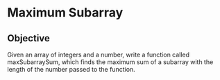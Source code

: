 # Maximum Subarray


## Objective


Given an array of integers and a number, write a function called maxSubarraySum, which finds the maximum sum of a subarray with the length of the number passed to the function.
